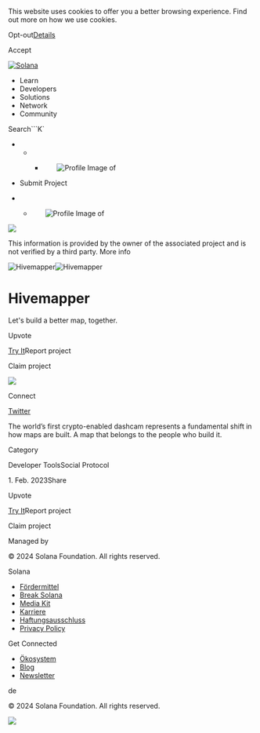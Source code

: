 This website uses cookies to offer you a better browsing experience. Find out
more on how we use cookies.

Opt-out[Details](/de/privacy-policy#collection-of-information)

Accept

[![Solana](/_next/static/media/logotype.e4df684f.svg)](/de)

  * Learn
  * Developers
  * Solutions
  * Network
  * Community

Search```K`

  *   *   * ![](data:image/svg+xml,%3csvg%20xmlns=%27http://www.w3.org/2000/svg%27%20version=%271.1%27%20width=%2728%27%20height=%2728%27/%3e)![Profile Image of ](/_next/static/media/ecosystem_user.7ebb52fa.svg)

  * Submit Project
  *   * ![](data:image/svg+xml,%3csvg%20xmlns=%27http://www.w3.org/2000/svg%27%20version=%271.1%27%20width=%2728%27%20height=%2728%27/%3e)![Profile Image of ](/_next/static/media/ecosystem_user.7ebb52fa.svg)

![](/_next/image?url=%2F_next%2Fstatic%2Fmedia%2Fhero.631479cd.png&w=3840&q=75)

This information is provided by the owner of the associated project and is not
verified by a third party. More info

![Hivemapper](/_next/image?url=%2Fapi%2Fprojectimg%2Fcljn8wi6j000el50fhw32bqps%3Ftype%3DLOGO&w=3840&q=75)![Hivemapper](/_next/image?url=%2Fapi%2Fprojectimg%2Fcljn8wi6j000el50fhw32bqps%3Ftype%3DLOGO&w=3840&q=75)

# Hivemapper

Let's build a better map, together.

Upvote

[Try It](https://hivemapper.com/)Report project

Claim project

![](/api/projectimg/cljn8wi6j000el50fhw32bqps?type=IMG&number=0)

Connect

[Twitter](https://twitter.com/Hivemapper)

The world’s first crypto-enabled dashcam represents a fundamental shift in how
maps are built. A map that belongs to the people who build it.

Category

Developer ToolsSocial Protocol

1\. Feb. 2023Share

Upvote

[Try It](https://hivemapper.com/)Report project

Claim project

Managed by

[](/de)

[](/youtube)[](/twitter)[](/discord)[](/reddit)[](/github)[](/telegram)

© 2024 Solana Foundation. All rights reserved.

Solana

  * [Fördermittel](https://solana.org/grants)
  * [Break Solana](https://break.solana.com/)
  * [Media Kit](/de/branding)
  * [Karriere](https://jobs.solana.com/)
  * [Haftungsausschluss](/de/tos)
  * [Privacy Policy](/de/privacy-policy)

Get Connected

  * [Ökosystem](/de/ecosystem)
  * [Blog](/de/news)
  * [Newsletter](/de/newsletter)

de

© 2024 Solana Foundation. All rights reserved.

![](/api/projectimg/cljn8wi6j000el50fhw32bqps?type=IMG&number=0)

